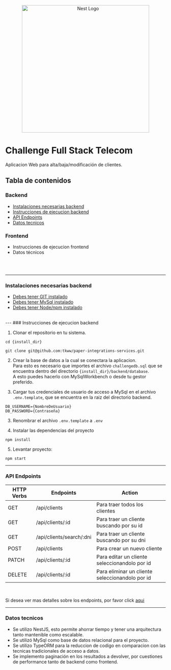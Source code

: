 <p align="center">
  <a href="http://nestjs.com/" target="blank"><img src="https://brandemia.org/contenido/subidas/2021/10/05-telecom-argentina-1200x670.jpg" width="400" alt="Nest Logo" /></a>
</p>


# Challenge Full Stack Telecom
Aplicacion Web para alta/baja/modificación de clientes.

## Tabla de contenidos
### Backend
- [Instalaciones necesarias backend](#instalaciones-necesarias-backend)
- [Instrucciones de ejecucion backend](#instrucciones-de-ejecucion-backend)
- [API Endpoints](#api-endpoints)
- [Datos tecnicos](#datos-tecnicos)

### Frontend
- Instrucciones de ejecucion frontend
- Datos técnicos
<br>
<br>

---
### Instalaciones necesarias backend
- [Debes tener GIT instalado](https://git-scm.com/)
- [Debes tener MySql instalado](https://dev.mysql.com/downloads/)
- [Debes tener Node/npm instalado](https://docs.npmjs.com/downloading-and-installing-node-js-and-npm)
<br>
---
### Instrucciones de ejecucion backend


1. Clonar el repositorio en tu sistema.
```
cd {install_dir}

git clone git@github.com:tkww/paper-integrations-services.git
```
2. Crear la base de datos a la cual se conectara la aplicacion.<br>
  Para esto es necesario que importes el archivo ```challengedb.sql``` que se encuentra dentro del directorio ```{install_dir}/backend/database```.<br>
  A esto puedes hacerlo con MySqlWorkbench o desde tu gestor preferido.<br>

3. Cargar tus credenciales de usuario de acceso a MySql en el archivo ```.env.template```, que se encuentra en la raiz del directorio backend.
```
DB_USERNAME={NombreDeUsuario}
DB_PASSWORD={Contraseña}
```
3. Renombrar el archivo ```.env.template```  a ```.env```

4. Instalar las dependencias del proyecto
```
npm install
```
5. Levantar proyecto: 
```
npm start
```
---
### API Endpoints
| HTTP Verbs | Endpoints | Action |
| --- | --- | --- |
| GET | /api/clients | Para traer todos los clientes |
| GET | /api/clients/:id | Para traer un cliente buscando por su id |
| GET | /api/clients/search/:dni | Para traer un cliente buscando por su dni |
| POST | /api/clients | Para crear un nuevo cliente |
| PATCH | /api/clients/:id | Para editar un cliente seleccionandolo por id |
| DELETE | /api/clients/:id | Para eliminar un cliente seleccionandolo por id |

<br>

Si desea ver mas detalles sobre los endpoints, por favor click [aqui](https://documenter.getpostman.com/view/7251380/2s946fdsZB#f42faebd-686f-4215-8059-8ab13ac6a416 )

---
### Datos tecnicos
- Se utilizo NestJS, esto permite ahorrar tiempo y tener una arquitectura tanto mantenible como escalable.
- Se utilizó MySql como base de datos relacional para el proyecto.<br>
- Se utilizo TypeORM para la reduccion de codigo en comparacion con las tecnicas tradicionales de acceso a datos.
- Se implemento paginación en los resultados a devolver, por cuestiones de performance tanto de backend como frontend.





